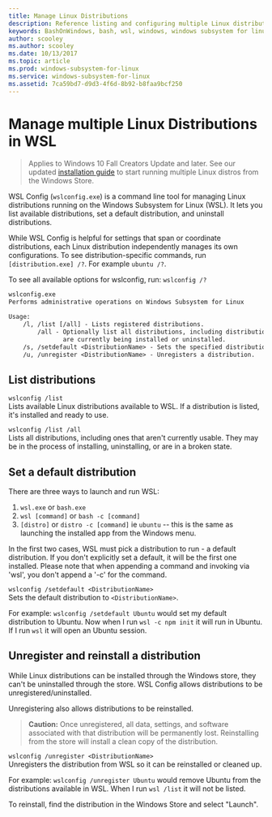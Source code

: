 ```yaml
---
title: Manage Linux Distributions
description: Reference listing and configuring multiple Linux distributions running on the Windows Subsystem for Linux.
keywords: BashOnWindows, bash, wsl, windows, windows subsystem for linux, windowssubsystem, ubuntu
author: scooley
ms.author: scooley
ms.date: 10/13/2017
ms.topic: article
ms.prod: windows-subsystem-for-linux
ms.service: windows-subsystem-for-linux
ms.assetid: 7ca59bd7-d9d3-4f6d-8b92-b8faa9bcf250
---
```


# Manage multiple Linux Distributions in WSL

> Applies to Windows 10 Fall Creators Update and later.  See our updated [installation guide](./install_guide.md) to start running multiple Linux distros from the Windows Store.

WSL Config (`wslconfig.exe`) is a command line tool for managing Linux distributions running on the Windows Subsystem for Linux (WSL).  It lets you list available distributions, set a default distribution, and uninstall distributions.

While WSL Config is helpful for settings that span or coordinate distributions, each Linux distribution independently manages its own configurations.  To see distribution-specific commands, run `[distribution.exe] /?`.  For example `ubuntu /?`.

To see all available options for wslconfig, run:  `wslconfig /?`

```  txt
wslconfig.exe
Performs administrative operations on Windows Subsystem for Linux

Usage:
    /l, /list [/all] - Lists registered distributions.
        /all - Optionally list all distributions, including distributions that
               are currently being installed or uninstalled.
    /s, /setdefault <DistributionName> - Sets the specified distribution as the default.
    /u, /unregister <DistributionName> - Unregisters a distribution.
```

## List distributions

`wslconfig /list`  
Lists available Linux distributions available to WSL.  If a distribution is listed, it's installed and ready to use.

`wslconfig /list /all`  
Lists all distributions, including ones that aren't currently usable.  They may be in the process of installing, uninstalling, or are in a broken state.  

## Set a default distribution

There are three ways to launch and run WSL:

1. `wsl.exe` or `bash.exe`
1. `wsl [command]` or `bash -c [command]`
1. `[distro]` or `distro -c [command]` ie `ubuntu` -- this is the same as launching the installed app from the Windows menu.

In the first two cases, WSL must pick a distribution to run - a default distribution.  If you don't explicitly set a default, it will be the first one installed. Please note that when appending a command and invoking via 'wsl', you don't append a '-c' for the command.

`wslconfig /setdefault <DistributionName>`  
Sets the default distribution to `<DistributionName>`.

For example:
`wslconfig /setdefault Ubuntu` would set my default distribution to Ubuntu.  Now when I run `wsl -c npm init` it will run in Ubuntu.  If I run `wsl` it will open an Ubuntu session.

## Unregister and reinstall a distribution

While Linux distributions can be installed through the Windows store, they can't be uninstalled through the store.  WSL Config allows distributions to be unregistered/uninstalled.

Unregistering also allows distributions to be reinstalled.

> **Caution:** Once unregistered, all data, settings, and software associated with that distribution will be permanently lost.  Reinstalling from the store will install a clean copy of the distribution.

`wslconfig /unregister <DistributionName>`  
Unregisters the distribution from WSL so it can be reinstalled or cleaned up.

For example:
`wslconfig /unregister Ubuntu` would remove Ubuntu from the distributions available in WSL.  When I run `wsl /list` it will not be listed.

To reinstall, find the distribution in the Windows Store and select "Launch".
